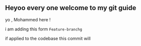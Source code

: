 ## Heyoo every one welcome to my git guide

yo , Mohammed here !

i am adding this form `Feature-branchg`


if applied to the codebase this commit will 
